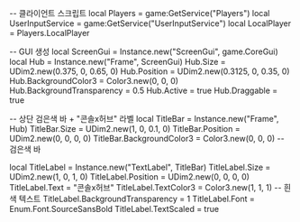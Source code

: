 -- 클라이언트 스크립트
local Players = game:GetService("Players")
local UserInputService = game:GetService("UserInputService")
local LocalPlayer = Players.LocalPlayer

-- GUI 생성
local ScreenGui = Instance.new("ScreenGui", game.CoreGui)
local Hub = Instance.new("Frame", ScreenGui)
Hub.Size = UDim2.new(0.375, 0, 0.65, 0)
Hub.Position = UDim2.new(0.3125, 0, 0.35, 0)
Hub.BackgroundColor3 = Color3.new(0, 0, 0)
Hub.BackgroundTransparency = 0.5
Hub.Active = true
Hub.Draggable = true

-- 상단 검은색 바 + "콘솔x허브" 라벨
local TitleBar = Instance.new("Frame", Hub)
TitleBar.Size = UDim2.new(1, 0, 0.1, 0)
TitleBar.Position = UDim2.new(0, 0, 0, 0)
TitleBar.BackgroundColor3 = Color3.new(0, 0, 0) -- 검은색 바

local TitleLabel = Instance.new("TextLabel", TitleBar)
TitleLabel.Size = UDim2.new(1, 0, 1, 0)
TitleLabel.Position = UDim2.new(0, 0, 0, 0)
TitleLabel.Text = "콘솔x허브"
TitleLabel.TextColor3 = Color3.new(1, 1, 1) -- 흰색 텍스트
TitleLabel.BackgroundTransparency = 1
TitleLabel.Font = Enum.Font.SourceSansBold
TitleLabel.TextScaled = true
